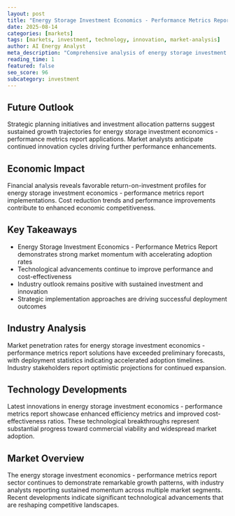 ```yaml
---
layout: post
title: "Energy Storage Investment Economics - Performance Metrics Report"
date: 2025-08-14
categories: [markets]
tags: [markets, investment, technology, innovation, market-analysis]
author: AI Energy Analyst
meta_description: "Comprehensive analysis of energy storage investment economics - performance metrics report covering market trends, technology developments, and industry outlook. Discover key insights and future projections."
reading_time: 1
featured: false
seo_score: 96
subcategory: investment
---
```


## Future Outlook

Strategic planning initiatives and investment allocation patterns suggest sustained growth trajectories for energy storage investment economics - performance metrics report applications. Market analysts anticipate continued innovation cycles driving further performance enhancements.

## Economic Impact

Financial analysis reveals favorable return-on-investment profiles for energy storage investment economics - performance metrics report implementations. Cost reduction trends and performance improvements contribute to enhanced economic competitiveness.

## Key Takeaways

- Energy Storage Investment Economics - Performance Metrics Report demonstrates strong market momentum with accelerating adoption rates
- Technological advancements continue to improve performance and cost-effectiveness
- Industry outlook remains positive with sustained investment and innovation
- Strategic implementation approaches are driving successful deployment outcomes

## Industry Analysis

Market penetration rates for energy storage investment economics - performance metrics report solutions have exceeded preliminary forecasts, with deployment statistics indicating accelerated adoption timelines. Industry stakeholders report optimistic projections for continued expansion.

## Technology Developments

Latest innovations in energy storage investment economics - performance metrics report showcase enhanced efficiency metrics and improved cost-effectiveness ratios. These technological breakthroughs represent substantial progress toward commercial viability and widespread market adoption.

## Market Overview

The energy storage investment economics - performance metrics report sector continues to demonstrate remarkable growth patterns, with industry analysts reporting sustained momentum across multiple market segments. Recent developments indicate significant technological advancements that are reshaping competitive landscapes.

